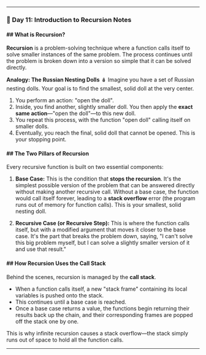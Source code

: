 
-----

### 📝 Day 11: Introduction to Recursion Notes

#### \#\# What is Recursion?

**Recursion** is a problem-solving technique where a function calls itself to solve smaller instances of the same problem. The process continues until the problem is broken down into a version so simple that it can be solved directly.

**Analogy: The Russian Nesting Dolls** 🪆
Imagine you have a set of Russian nesting dolls. Your goal is to find the smallest, solid doll at the very center.

1.  You perform an action: "open the doll".
2.  Inside, you find another, slightly smaller doll. You then apply the **exact same action**—"open the doll"—to this new doll.
3.  You repeat this process, with the function "open doll" calling itself on smaller dolls.
4.  Eventually, you reach the final, solid doll that cannot be opened. This is your stopping point.

#### \#\# The Two Pillars of Recursion

Every recursive function is built on two essential components:

1.  **Base Case:** This is the condition that **stops the recursion**. It's the simplest possible version of the problem that can be answered directly without making another recursive call. Without a base case, the function would call itself forever, leading to a **stack overflow** error (the program runs out of memory for function calls). This is your smallest, solid nesting doll.

2.  **Recursive Case (or Recursive Step):** This is where the function calls itself, but with a modified argument that moves it closer to the base case. It's the part that breaks the problem down, saying, "I can't solve this big problem myself, but I can solve a slightly smaller version of it and use that result."

#### \#\# How Recursion Uses the Call Stack

Behind the scenes, recursion is managed by the **call stack**.

  * When a function calls itself, a new "stack frame" containing its local variables is pushed onto the stack.
  * This continues until a base case is reached.
  * Once a base case returns a value, the functions begin returning their results back up the chain, and their corresponding frames are popped off the stack one by one.

This is why infinite recursion causes a stack overflow—the stack simply runs out of space to hold all the function calls.

-----
